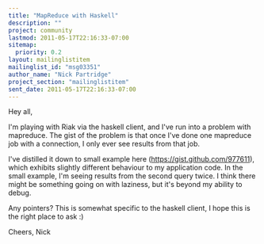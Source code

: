 ```yaml
---
title: "MapReduce with Haskell"
description: ""
project: community
lastmod: 2011-05-17T22:16:33-07:00
sitemap:
  priority: 0.2
layout: mailinglistitem
mailinglist_id: "msg03351"
author_name: "Nick Partridge"
project_section: "mailinglistitem"
sent_date: 2011-05-17T22:16:33-07:00
---
```



Hey all,

I'm playing with Riak via the haskell client, and I've run into a problem
with mapreduce. The gist of the problem is that once I've done one mapreduce
job with a connection, I only ever see results from that job.

I've distilled it down to small example here (https://gist.github.com/977611),
which exhibits slightly different behaviour to my application code. In the
small example, I'm seeing results from the second query twice. I think there
might be something going on with laziness, but it's beyond my ability to
debug.

Any pointers? This is somewhat specific to the haskell client, I hope this
is the right place to ask :)

Cheers,
Nick

